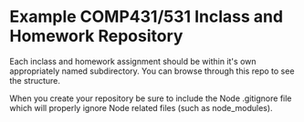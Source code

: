 # Example COMP431/531 Inclass and Homework Repository

Each inclass and homework assignment should be within it's own appropriately named subdirectory.  You can browse through this repo to see the structure.

When you create your repository be sure to include the Node .gitignore file which will properly ignore Node related files (such as node_modules).

